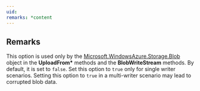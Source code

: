 ```yaml
---
uid: 
remarks: *content
---
```

## Remarks  
 This option is used only by the [Microsoft.WindowsAzure.Storage.Blob](assetId:///N:Microsoft.WindowsAzure.Storage.Blob?qualifyHint=False&autoUpgrade=True) object in the **UploadFrom\*** methods and             the **BlobWriteStream** methods. By default, it is set to `false`. Set this option to `true` only for single writer scenarios.             Setting this option to `true` in a multi-writer scenario may lead to corrupted blob data.